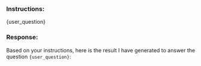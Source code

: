 ### Instructions:
{user_question}
### Response:
Based on your instructions, here is the result I have generated to answer the question `{user_question}`:
